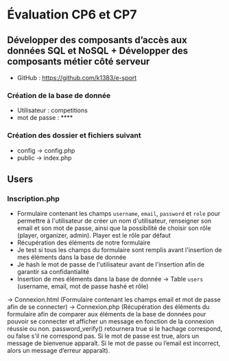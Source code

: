 # Évaluation CP6 et CP7 
## Développer des composants d’accès aux données SQL et NoSQL + Développer des composants métier côté serveur

- GitHub : https://github.com/k1383/e-sport

### Création de la base de donnée 
- Utilisateur : competitions
- mot de passe : ****

### Création des dossier et fichiers suivant 
- config 
→ config.php
- public
→ index.php
## Users
### Inscription.php
- Formulaire contenant les champs `username`, `email`, `password` et `role` pour permettre à l'utilisateur de créer un nom d'utilisateur, renseigner son email et son mot de passe, ainsi que la possibilité de choisir son rôle (player, organizer, admin). Player est le rôle par défaut
- Récupération des éléments de notre formulaire
- Je test si tous les champs du formulaire sont remplis avant l'insertion de mes éléments dans la base de donnée
- Je hash le mot de passe de l'utilisateur avant de l'insertion afin de garantir sa confidantialité 
- Insertion de mes éléments dans la base de donnée → Table `users` (username, email, mot de passe hashé et rôle)


→ Connexion.html
(Formulaire contenant les champs email et mot de passe afin de se connecter)
→ Connexion.php
(Récupération des éléments du formulaire afin de comparer aux éléments de la base de données pour pouvoir se connecter et afficher un message en fonction de la connexion réussie ou non.
password_verify() retournera true si le hachage correspond, ou false s'il ne correspond pas.
Si le mot de passe est true, alors un message de bienvenue apparaît.
Si le mot de passe ou l’email est incorrect, alors un message d’erreur apparaît).
